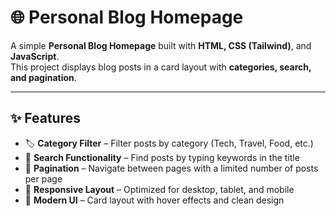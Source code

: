 # 🌐 Personal Blog Homepage

A simple **Personal Blog Homepage** built with **HTML, CSS (Tailwind)**, and **JavaScript**.  
This project displays blog posts in a card layout with **categories, search, and pagination**.  

---

## ✨ Features
- 🏷️ **Category Filter** – Filter posts by category (Tech, Travel, Food, etc.)  
- 🔎 **Search Functionality** – Find posts by typing keywords in the title  
- 📄 **Pagination** – Navigate between pages with a limited number of posts per page  
- 📱 **Responsive Layout** – Optimized for desktop, tablet, and mobile  
- 🎨 **Modern UI** – Card layout with hover effects and clean design  

